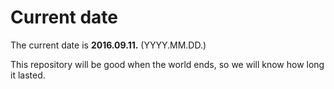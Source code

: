 # Current date

The current date is **2016.09.11.** (YYYY.MM.DD.)

This repository will be good when the world ends, so we will know how long it lasted.